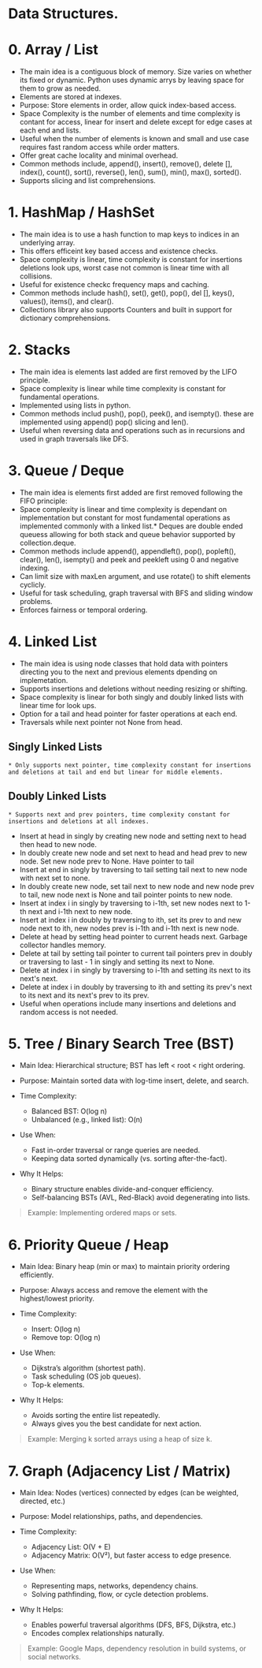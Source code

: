 #  Data Structures.

# 0. Array / List

* The main idea is a contiguous block of memory. Size varies on whether its fixed or dynamic. Python uses dynamic arrys by leaving space for them to grow as needed.
* Elements are stored at indexes.
* Purpose: Store elements in order, allow quick index-based access.
* Space Complexity is the number of elements and time complexity is contant for access, linear for insert and delete except for edge cases at each end and lists.
* Useful when the number of elements is known and small and use case requires fast random access while order matters.
* Offer great cache locality and minimal overhead.
* Common methods include, append(), insert(), remove(), delete [], index(), count(), sort(), reverse(), len(), sum(), min(), max(), sorted().
* Supports slicing and list comprehensions. 

# 1. HashMap / HashSet

* The main idea is to use a hash function to map keys to indices in an underlying array.
* This offers efficeint key based access and existence checks.
* Space complexity is linear, time complexity is constant for insertions deletions look ups, worst case not common is linear time with all collisions.
* Useful for existence checkc frequency maps and caching.
* Common methods include hash(), set(), get(), pop(), del [], keys(), values(), items(), and clear().
* Collections library also supports Counters and built in support for dictionary comprehensions.

# 2. Stacks

* The main idea is elements last added are first removed by the LIFO principle.
* Space complexity is linear while time complexity is constant for fundamental operations.
* Implemented using lists in python.
* Common methods includ push(), pop(), peek(), and isempty(). these are implemented using append() pop() slicing and len().
* Useful when reversing data and operations such as in recursions and used in graph traversals like DFS.

# 3. Queue / Deque

* The main idea is elements first added are first removed following the FIFO principle:
* Space complexity is linear and time complexity is dependant on implementation but constant for most fundamental operations as implemented commonly with a linked list.* Deques are double ended queuess allowing for both stack and queue behavior supported by collection.deque. 
* Common methods include append(), appendleft(), pop(), popleft(), clear(), len(), isempty() and peek and peekleft using 0 and negative indexing. 
* Can limit size with maxLen argument, and use rotate() to shift elements cyclicly. 
* Useful for task scheduling, graph  traversal with BFS and sliding window problems.
* Enforces fairness or temporal ordering.

# 4. Linked List

* The main idea is using node classes that hold data with pointers directing you to the next and previous elements dpending on implemetation.
* Supports insertions and deletions without needing resizing or shifting.
* Space complexity is linear for both singly and doubly linked lists with linear time for look ups.
* Option for a tail and head pointer for faster operations at each end.
* Traversals while next pointer not None from head.
##  Singly Linked Lists
    * Only supports next pointer, time complexity constant for insertions and deletions at tail and end but linear for middle elements.
## Doubly Linked Lists
    * Supports next and prev pointers, time complexity constant for insertions and deletions at all indexes.
* Insert at head in singly by creating new node and setting next to head then  head to new node.
* In doubly create new node and set next to head and head prev to new node. Set new node prev to  None. Have pointer to tail
* Insert at end in singly by traversing to tail setting tail next to new node with next set to none.
* In doubly create new node, set tail next to new node and new node prev to tail, new node next is None and tail pointer points to new node. 
* Insert at index i in singly by traversing to i-1th, set new nodes next to 1-th next and i-1th next  to new node.
* Insert at index i in doubly by traversing to ith, set its prev to and new node next to ith, new nodes prev is i-1th and i-1th next is new node.
* Delete at head by setting head pointer to current heads next. Garbage collector handles memory.
* Delete at tail by setting tail pointer to current tail pointers prev in doubly or traversing to last - 1 in singly and setting its next to None.
* Delete at index i in singly by traversing to i-1th and setting its next to its next's next.
* Delete at index i in doubly by traversing to ith and setting its prev's next to its next and its next's prev to its prev.  
* Useful when operations include many insertions and deletions and random access is not needed.

# 5. Tree / Binary Search Tree (BST)

* Main Idea: Hierarchical structure; BST has left < root < right ordering.
* Purpose: Maintain sorted data with log-time insert, delete, and search.

* Time Complexity:
  * Balanced BST: O(log n)
  * Unbalanced (e.g., linked list): O(n)

* Use When:
  * Fast in-order traversal or range queries are needed.
  * Keeping data sorted dynamically (vs. sorting after-the-fact).

* Why It Helps:
  * Binary structure enables divide-and-conquer efficiency.
  * Self-balancing BSTs (AVL, Red-Black) avoid degenerating into lists.

> Example: Implementing ordered maps or sets.

# 6. Priority Queue / Heap

* Main Idea: Binary heap (min or max) to maintain priority ordering efficiently.
* Purpose: Always access and remove the element with the highest/lowest priority.

* Time Complexity:
  * Insert: O(log n)
  * Remove top: O(log n)

* Use When:
  * Dijkstra’s algorithm (shortest path).
  * Task scheduling (OS job queues).
  * Top-k elements.

* Why It Helps:
  * Avoids sorting the entire list repeatedly.
  * Always gives you the best candidate for next action.

> Example: Merging k sorted arrays using a heap of size k.

# 7. Graph (Adjacency List / Matrix)

* Main Idea: Nodes (vertices) connected by edges (can be weighted, directed, etc.)
* Purpose: Model relationships, paths, and dependencies.

* Time Complexity:
  * Adjacency List: O(V + E)
  * Adjacency Matrix: O(V²), but faster access to edge presence.

* Use When:
  * Representing maps, networks, dependency chains.
  * Solving pathfinding, flow, or cycle detection problems.

* Why It Helps:
  * Enables powerful traversal algorithms (DFS, BFS, Dijkstra, etc.)
  * Encodes complex relationships naturally.

> Example: Google Maps, dependency resolution in build systems, or social networks.

